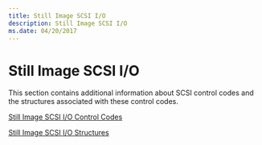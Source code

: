 ```yaml
---
title: Still Image SCSI I/O
description: Still Image SCSI I/O
ms.date: 04/20/2017
---
```


# Still Image SCSI I/O





This section contains additional information about SCSI control codes and the structures associated with these control codes.

[Still Image SCSI I/O Control Codes](still-image-scsi-i-o-control-codes.md)

[Still Image SCSI I/O Structures](still-image-scsi-i-o-structures.md)

 

 




